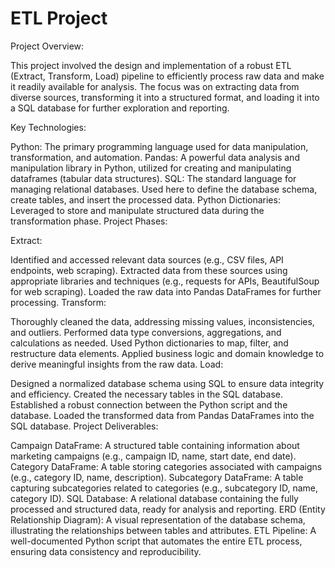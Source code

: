 # ETL Project
Project Overview:

This project involved the design and implementation of a robust ETL (Extract, Transform, Load) pipeline to efficiently process raw data and make it readily available for analysis. The focus was on extracting data from diverse sources, transforming it into a structured format, and loading it into a SQL database for further exploration and reporting.

Key Technologies:

Python: The primary programming language used for data manipulation, transformation, and automation.
Pandas: A powerful data analysis and manipulation library in Python, utilized for creating and manipulating dataframes (tabular data structures).
SQL: The standard language for managing relational databases. Used here to define the database schema, create tables, and insert the processed data.
Python Dictionaries: Leveraged to store and manipulate structured data during the transformation phase.
Project Phases:

Extract:

Identified and accessed relevant data sources (e.g., CSV files, API endpoints, web scraping).
Extracted data from these sources using appropriate libraries and techniques (e.g., requests for APIs, BeautifulSoup for web scraping).
Loaded the raw data into Pandas DataFrames for further processing.
Transform:

Thoroughly cleaned the data, addressing missing values, inconsistencies, and outliers.
Performed data type conversions, aggregations, and calculations as needed.
Used Python dictionaries to map, filter, and restructure data elements.
Applied business logic and domain knowledge to derive meaningful insights from the raw data.
Load:

Designed a normalized database schema using SQL to ensure data integrity and efficiency.
Created the necessary tables in the SQL database.
Established a robust connection between the Python script and the database.
Loaded the transformed data from Pandas DataFrames into the SQL database.
Project Deliverables:

Campaign DataFrame: A structured table containing information about marketing campaigns (e.g., campaign ID, name, start date, end date).
Category DataFrame: A table storing categories associated with campaigns (e.g., category ID, name, description).
Subcategory DataFrame: A table capturing subcategories related to categories (e.g., subcategory ID, name, category ID).
SQL Database: A relational database containing the fully processed and structured data, ready for analysis and reporting.
ERD (Entity Relationship Diagram): A visual representation of the database schema, illustrating the relationships between tables and attributes.
ETL Pipeline: A well-documented Python script that automates the entire ETL process, ensuring data consistency and reproducibility.
